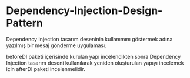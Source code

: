 # Dependency-Injection-Design-Pattern
Dependency Injection tasarım deseninin kullanımını göstermek adına yazılmış bir mesaj gönderme uygulaması.

beforeDI paketi içerisinde kurulan yapı incelendikten sonra Dependency Injection tasarım deseni kullanılarak yeniden oluşturulan yapıyı incelemek için afterDI paketi incelenmelidir. 
